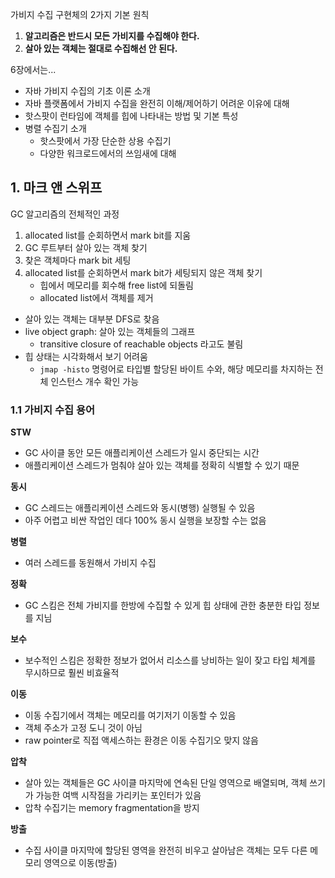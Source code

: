 가비지 수집 구현체의 2가지 기본 원칙

1. **알고리즘은 반드시 모든 가비지를 수집해야 한다.**
2. **살아 있는 객체는 절대로 수집해선 안 된다.**

6장에서는...

- 자바 가비지 수집의 기초 이론 소개
- 자바 플랫폼에서 가비지 수집을 완전히 이해/제어하기 어려운 이유에 대해
- 핫스팟이 런타임에 객체를 힙에 나타내는 방법 및 기본 특성
- 병렬 수집기 소개
  - 핫스팟에서 가장 단순한 상용 수집기
  - 다양한 워크로드에서의 쓰임새에 대해

## 1. 마크 앤 스위프

GC 알고리즘의 전체적인 과정

1. allocated list를 순회하면서 mark bit를 지움
2. GC 루트부터 살아 있는 객체 찾기
3. 찾은 객체마다 mark bit 세팅
4. allocated list를 순회하면서 mark bit가 세팅되지 않은 객체 찾기
   - 힙에서 메모리를 회수해 free list에 되돌림
   - allocated list에서 객체를 제거

- 살아 있는 객체는 대부분 DFS로 찾음
- live object graph: 살아 있는 객체들의 그래프
  - transitive closure of reachable objects 라고도 불림
- 힙 상태는 시각화해서 보기 어려움
  - `jmap -histo` 명령어로 타입별 할당된 바이트 수와, 해당 메모리를 차지하는 전체 인스턴스 개수 확인 가능

### 1.1 가비지 수집 용어

**STW**

- GC 사이클 동안 모든 애플리케이션 스레드가 일시 중단되는 시간
- 애플리케이션 스레드가 멈춰야 살아 있는 객체를 정확히 식별할 수 있기 때문

**동시**

- GC 스레드는 애플리케이션 스레드와 동시(병행) 실행될 수 있음
- 아주 어렵고 비싼 작업인 데다 100% 동시 실행을 보장할 수는 없음

**병렬**

- 여러 스레드를 동원해서 가비지 수집

**정확**

- GC 스킴은 전체 가비지를 한방에 수집할 수 있게 힙 상태에 관한 충분한 타입 정보를 지님

**보수**

- 보수적인 스킴은 정확한 정보가 없어서 리소스를 낭비하는 일이 잦고 타입 체계를 무시하므로 훨씬 비효율적

**이동**

- 이동 수집기에서 객체는 메모리를 여기저기 이동할 수 있음
- 객체 주소가 고정 도니 것이 아님
- raw pointer로 직접 액세스하는 환경은 이동 수집기오 맞지 않음

**압착**

- 살아 있는 객체들은 GC 사이클 마지막에 연속된 단일 영역으로 배열되며, 객체 쓰기가 가능한 여백 시작점을 가리키는 포인터가 있음
- 압착 수집기는 memory fragmentation을 방지

**방출**

- 수집 사이클 마지막에 할당된 영역을 완전히 비우고 살아남은 객체는 모두 다른 메모리 영역으로 이동(방출)
